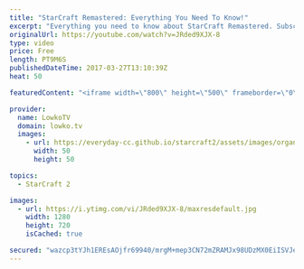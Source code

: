 ```yaml
---
title: "StarCraft Remastered: Everything You Need To Know!"
excerpt: "Everything you need to know about StarCraft Remastered. Subscribe for more videos: http://lowko.tv/youtube StarCraft guides: https://goo.gl/lUNauh  Yesterday a huge announcement was made. Mike Morhaime announced StarCraft Remastered, which is a remastered version of StarCraft 1 and StarCraft: Brood War."
originalUrl: https://youtube.com/watch?v=JRded9XJX-8
type: video
price: Free
length: PT9M6S
publishedDateTime: 2017-03-27T13:10:39Z
heat: 50

featuredContent: "<iframe width=\"800\" height=\"500\" frameborder=\"0\" src=\"https://www.youtube.com/embed/JRded9XJX-8\" allow=\"accelerometer; autoplay; encrypted-media; gyroscope; picture-in-picture\" allowfullscreen></iframe>"

provider:
  name: LowkoTV
  domain: lowko.tv
  images:
    - url: https://everyday-cc.github.io/starcraft2/assets/images/organizations/lowko.tv-50x50.jpg
      width: 50
      height: 50

topics:
  - StarCraft 2

images:
  - url: https://i.ytimg.com/vi/JRded9XJX-8/maxresdefault.jpg
    width: 1280
    height: 720
    isCached: true

secured: "wazcp3tYJh1EREsAOjfr69940/mrgM+mep3CN72mZRAMJx98UDzMX0EiISVJe/z+KTkyVOgGRnI35hH/SxE4MsPAeu/Xg29lX7knF2vRw//U76t+skEsSgqmAMkyBeK1vj9TDwCea9EXzEeVpsUr/A6Q/4BBgyFjENJOhU8xw61HvudJpvWpN/CdCadGSKsZgOG9WLDp6fWJGjLNi0drm3yBK5hj0zavm3+e0RQhUNL7EausH24A0RC+TNrpRxSruxmiBoNbTvJTXOBGzJVqAds43UK4iKpsSryPfbXIJWYFU9ZKl7lj9knMJcTRSyZV6sBoOb5a+MQhevnEEZ3t/vpCny1dbor1uE83tTHHAwl3u0oXFLg0iUQEMoIp0fJZkW3g9g3ytQjNV4U+C0/ZdleL9TvOpSnCYrekcWNSKCOj7VrncViNiNj6FXUoNFv1;5sGI3ZulC47GVLZf2t8paA=="
---
```



